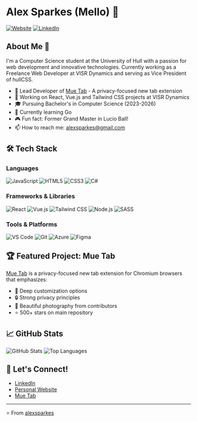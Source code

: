 # Alex Sparkes (Mello) 👋

[![Website](https://img.shields.io/website?label=alexspark.es&style=for-the-badge&url=https%3A%2F%2Falexspark.es)](https://alexspark.es)
[![LinkedIn](https://img.shields.io/badge/LinkedIn-0077B5?style=for-the-badge&logo=linkedin&logoColor=white)](https://www.linkedin.com/in/alex-sparkes/)

## About Me 🚀
I'm a Computer Science student at the University of Hull with a passion for web development and innovative technologies. Currently working as a Freelance Web Developer at VISR Dynamics and serving as Vice President of hullCSS.

- 🔭 Lead Developer of [Mue Tab](https://muetab.com) - A privacy-focused new tab extension
- 💼 Working on React, Vue.js and Tailwind CSS projects at VISR Dynamics
- 🎓 Pursuing Bachelor's in Computer Science (2023-2026)
- 🌱 Currently learning Go
- 🎮 Fun fact: Former Grand Master in Lucio Ball!
- 📫 How to reach me: alexsparkes@gmail.com

## 🛠️ Tech Stack

### Languages
![JavaScript](https://img.shields.io/badge/JavaScript-F7DF1E?style=for-the-badge&logo=javascript&logoColor=black)
![HTML5](https://img.shields.io/badge/HTML5-E34F26?style=for-the-badge&logo=html5&logoColor=white)
![CSS3](https://img.shields.io/badge/CSS3-1572B6?style=for-the-badge&logo=css3&logoColor=white)
![C#](https://img.shields.io/badge/C%23-239120?style=for-the-badge&logo=c-sharp&logoColor=white)

### Frameworks & Libraries
![React](https://img.shields.io/badge/React-20232A?style=for-the-badge&logo=react&logoColor=61DAFB)
![Vue.js](https://img.shields.io/badge/Vue.js-35495E?style=for-the-badge&logo=vue.js&logoColor=4FC08D)
![Tailwind CSS](https://img.shields.io/badge/Tailwind_CSS-38B2AC?style=for-the-badge&logo=tailwind-css&logoColor=white)
![Node.js](https://img.shields.io/badge/Node.js-43853D?style=for-the-badge&logo=node.js&logoColor=white)
![SASS](https://img.shields.io/badge/Sass-CC6699?style=for-the-badge&logo=sass&logoColor=white)

### Tools & Platforms
![VS Code](https://img.shields.io/badge/Visual_Studio_Code-0078D4?style=for-the-badge&logo=visual%20studio%20code&logoColor=white)
![Git](https://img.shields.io/badge/Git-F05032?style=for-the-badge&logo=git&logoColor=white)
![Azure](https://img.shields.io/badge/Microsoft_Azure-0089D6?style=for-the-badge&logo=microsoft-azure&logoColor=white)
![Figma](https://img.shields.io/badge/Figma-F24E1E?style=for-the-badge&logo=figma&logoColor=white)

## 🏆 Featured Project: Mue Tab

[Mue Tab](https://muetab.com) is a privacy-focused new tab extension for Chromium browsers that emphasizes:
- 🎨 Deep customization options
- 🔒 Strong privacy principles
- 📸 Beautiful photography from contributors
- ⭐ 500+ stars on main repository

## 📈 GitHub Stats

![GitHub Stats](https://github-readme-stats.vercel.app/api?username=alexsparkes&show_icons=true&theme=dracula)
![Top Languages](https://github-readme-stats.vercel.app/api/top-langs/?username=alexsparkes&layout=compact&theme=dracula)

## 🤝 Let's Connect!
- [LinkedIn](https://www.linkedin.com/in/alex-sparkes/)
- [Personal Website](https://alexspark.es)
- [Mue Tab](https://muetab.com)

---

⭐️ From [alexsparkes](https://github.com/alexsparkes)

